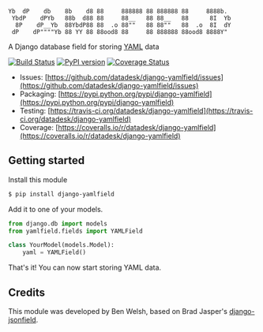 <pre><code>Yb  dP    db    8b    d8 88     888888 88 888888 88     8888b.  
 YbdP    dPYb   88b  d88 88     88__   88 88__   88      8I  Yb 
  8P    dP__Yb  88YbdP88 88  .o 88""   88 88""   88  .o  8I  dY 
 dP    dP""""Yb 88 YY 88 88ood8 88     88 888888 88ood8 8888Y"  </code></pre>

A Django database field for storing [YAML](http://en.wikipedia.org/wiki/YAML) data

[![Build Status](https://travis-ci.org/datadesk/django-yamlfield.png?branch=master)](https://travis-ci.org/datadesk/django-yamlfield)
[![PyPI version](https://badge.fury.io/py/django-yamlfield.png)](http://badge.fury.io/py/django-yamlfield)
[![Coverage Status](https://coveralls.io/repos/datadesk/django-yamlfield/badge.png?branch=master)](https://coveralls.io/r/datadesk/django-yamlfield?branch=master)

* Issues: [https://github.com/datadesk/django-yamlfield/issues](https://github.com/datadesk/django-yamlfield/issues)
* Packaging: [https://pypi.python.org/pypi/django-yamlfield](https://pypi.python.org/pypi/django-yamlfield)
* Testing: [https://travis-ci.org/datadesk/django-yamlfield](https://travis-ci.org/datadesk/django-yamlfield)
* Coverage: [https://coveralls.io/r/datadesk/django-yamlfield](https://coveralls.io/r/datadesk/django-yamlfield)

Getting started
---------------

Install this module

```bash
$ pip install django-yamlfield
```

Add it to one of your models.

```python
from django.db import models
from yamlfield.fields import YAMLField

class YourModel(models.Model):
    yaml = YAMLField()
```

That's it! You can now start storing YAML data.

Credits
-------

This module was developed by Ben Welsh, based on Brad Jasper's [django-jsonfield](https://github.com/bradjasper/django-jsonfield).
